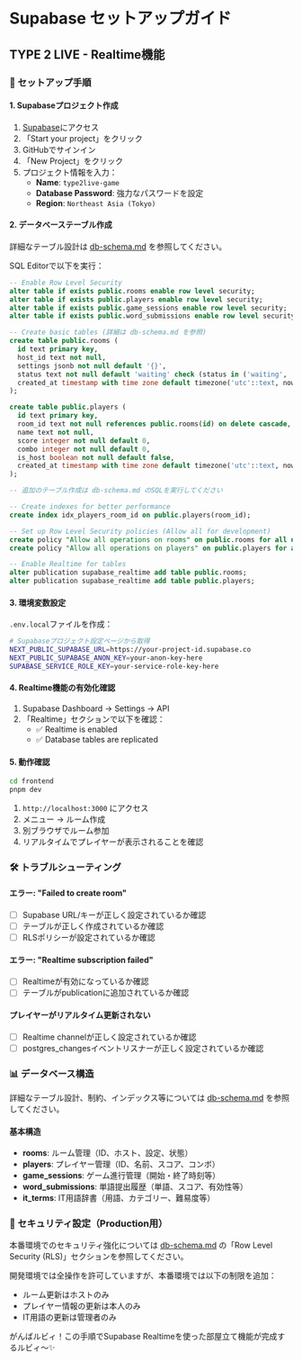 # Supabase セットアップガイド
## TYPE 2 LIVE - Realtime機能

### 🎯 セットアップ手順

#### 1. Supabaseプロジェクト作成
1. [Supabase](https://supabase.com)にアクセス
2. 「Start your project」をクリック
3. GitHubでサインイン
4. 「New Project」をクリック
5. プロジェクト情報を入力：
   - **Name**: `type2live-game`
   - **Database Password**: 強力なパスワードを設定
   - **Region**: `Northeast Asia (Tokyo)`

#### 2. データベーステーブル作成

詳細なテーブル設計は [db-schema.md](./db-schema.md) を参照してください。

SQL Editorで以下を実行：

```sql
-- Enable Row Level Security
alter table if exists public.rooms enable row level security;
alter table if exists public.players enable row level security;
alter table if exists public.game_sessions enable row level security;
alter table if exists public.word_submissions enable row level security;

-- Create basic tables (詳細は db-schema.md を参照)
create table public.rooms (
  id text primary key,
  host_id text not null,
  settings jsonb not null default '{}',
  status text not null default 'waiting' check (status in ('waiting', 'playing', 'finished')),
  created_at timestamp with time zone default timezone('utc'::text, now()) not null
);

create table public.players (
  id text primary key,
  room_id text not null references public.rooms(id) on delete cascade,
  name text not null,
  score integer not null default 0,
  combo integer not null default 0,
  is_host boolean not null default false,
  created_at timestamp with time zone default timezone('utc'::text, now()) not null
);

-- 追加のテーブル作成は db-schema.md のSQLを実行してください

-- Create indexes for better performance
create index idx_players_room_id on public.players(room_id);

-- Set up Row Level Security policies (Allow all for development)
create policy "Allow all operations on rooms" on public.rooms for all using (true);
create policy "Allow all operations on players" on public.players for all using (true);

-- Enable Realtime for tables
alter publication supabase_realtime add table public.rooms;
alter publication supabase_realtime add table public.players;
```

#### 3. 環境変数設定

`.env.local`ファイルを作成：

```bash
# Supabaseプロジェクト設定ページから取得
NEXT_PUBLIC_SUPABASE_URL=https://your-project-id.supabase.co
NEXT_PUBLIC_SUPABASE_ANON_KEY=your-anon-key-here
SUPABASE_SERVICE_ROLE_KEY=your-service-role-key-here
```

#### 4. Realtime機能の有効化確認

1. Supabase Dashboard → Settings → API
2. 「Realtime」セクションで以下を確認：
   - ✅ Realtime is enabled
   - ✅ Database tables are replicated

#### 5. 動作確認

```bash
cd frontend
pnpm dev
```

1. `http://localhost:3000` にアクセス
2. メニュー → ルーム作成
3. 別ブラウザでルーム参加
4. リアルタイムでプレイヤーが表示されることを確認

### 🛠️ トラブルシューティング

#### エラー: "Failed to create room"
- [ ] Supabase URL/キーが正しく設定されているか確認
- [ ] テーブルが正しく作成されているか確認
- [ ] RLSポリシーが設定されているか確認

#### エラー: "Realtime subscription failed"
- [ ] Realtimeが有効になっているか確認
- [ ] テーブルがpublicationに追加されているか確認

#### プレイヤーがリアルタイム更新されない
- [ ] Realtime channelが正しく設定されているか確認
- [ ] postgres_changesイベントリスナーが正しく設定されているか確認

### 📊 データベース構造

詳細なテーブル設計、制約、インデックス等については [db-schema.md](./db-schema.md) を参照してください。

#### 基本構造
- **rooms**: ルーム管理（ID、ホスト、設定、状態）
- **players**: プレイヤー管理（ID、名前、スコア、コンボ）
- **game_sessions**: ゲーム進行管理（開始・終了時刻等）
- **word_submissions**: 単語提出履歴（単語、スコア、有効性等）
- **it_terms**: IT用語辞書（用語、カテゴリー、難易度等）

### 🔐 セキュリティ設定（Production用）

本番環境でのセキュリティ強化については [db-schema.md](./db-schema.md) の「Row Level Security (RLS)」セクションを参照してください。

開発環境では全操作を許可していますが、本番環境では以下の制限を追加：
- ルーム更新はホストのみ
- プレイヤー情報の更新は本人のみ  
- IT用語の更新は管理者のみ

がんばルビィ！この手順でSupabase Realtimeを使った部屋立て機能が完成するルビィ～✨
